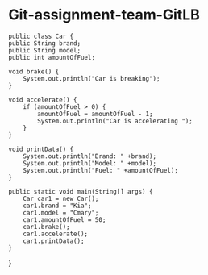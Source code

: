 # Git-assignment-team-GitLB



    public class Car {
    public String brand;
    public String model;
    public int amountOfFuel;
  
    void brake() {
        System.out.println("Car is breaking");
    }

    void accelerate() {
        if (amountOfFuel > 0) {
            amountOfFuel = amountOfFuel - 1;
            System.out.println("Car is accelerating ");
        } 
    }

    void printData() {
        System.out.println("Brand: " +brand);
        System.out.println("Model: " +model);
        System.out.println("Fuel: " +amountOfFuel);
    }

    public static void main(String[] args) {
        Car car1 = new Car();
        car1.brand = "Kia";
        car1.model = "Cmary";
        car1.amountOfFuel = 50;
        car1.brake();
        car1.accelerate();
        car1.printData();
    }
}
